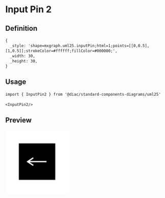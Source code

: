 # Input Pin 2

## Definition

```
{
  _style: 'shape=mxgraph.uml25.inputPin;html=1;points=[[0,0.5],[1,0.5]];strokeColor=#ffffff;fillColor=#000000;',
  _width: 30,
  _height: 30,
}
```

## Usage

```
import { InputPin2 } from '@diac/standard-components-diagrams/uml25'

<InputPin2/>
```

## Preview

<img src="./input-pin-2.png" width="200"/>
